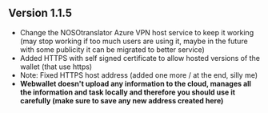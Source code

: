 ## Version 1.1.5
- Change the NOSOtranslator Azure VPN host service to keep it working (may stop working if too much users are using it, maybe in the future with some publicity it can be migrated to better service)
- Added HTTPS with self signed certificate to allow hosted versions of the wallet (that use https)
- Note: Fixed HTTPS host address (added one more / at the end, silly me)
- **Webwallet doesn't upload any information to the cloud, manages all the information and task locally and therefore you should use it carefully (make sure to save any new address created here)**